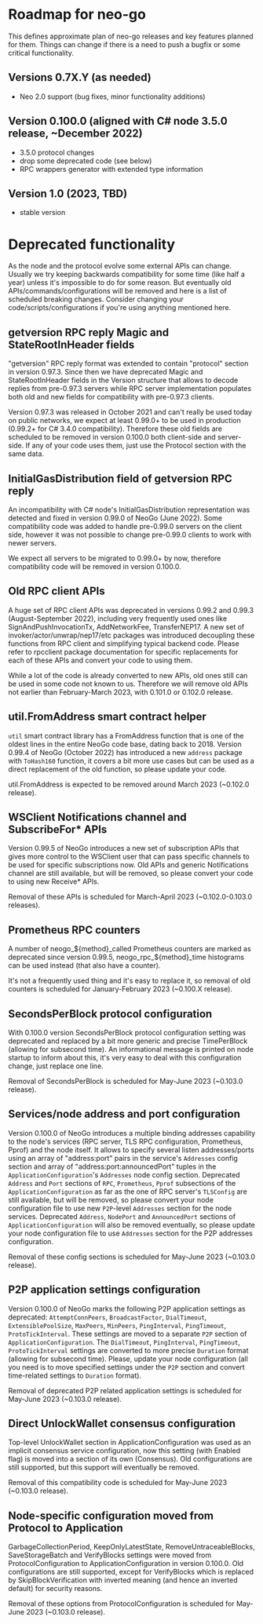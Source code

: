 # Roadmap for neo-go

This defines approximate plan of neo-go releases and key features planned for
them. Things can change if there is a need to push a bugfix or some critical
functionality.

## Versions 0.7X.Y (as needed)
* Neo 2.0 support (bug fixes, minor functionality additions)

## Version 0.100.0 (aligned with C# node 3.5.0 release, ~December 2022)
 * 3.5.0 protocol changes
 * drop some deprecated code (see below)
 * RPC wrappers generator with extended type information

## Version 1.0 (2023, TBD)
 * stable version

# Deprecated functionality

As the node and the protocol evolve some external APIs can change. Usually we
try keeping backwards compatibility for some time (like half a year) unless
it's impossible to do for some reason. But eventually old
APIs/commands/configurations will be removed and here is a list of scheduled
breaking changes. Consider changing your code/scripts/configurations if you're
using anything mentioned here.

## getversion RPC reply Magic and StateRootInHeader fields

"getversion" RPC reply format was extended to contain "protocol" section in
version 0.97.3. Since then we have deprecated Magic and StateRootInHeader
fields in the Version structure that allows to decode replies from pre-0.97.3
servers while RPC server implementation populates both old and new fields for
compatibility with pre-0.97.3 clients.

Version 0.97.3 was released in October 2021 and can't really be used today on
public networks, we expect at least 0.99.0+ to be used in production (0.99.2+
for C# 3.4.0 compatibility). Therefore these old fields are scheduled to be
removed in version 0.100.0 both client-side and server-side. If any of your
code uses them, just use the Protocol section with the same data.

## InitialGasDistribution field of getversion RPC reply

An incompatibility with C# node's InitialGasDistribution representation was
detected and fixed in version 0.99.0 of NeoGo (June 2022). Some compatibility
code was added to handle pre-0.99.0 servers on the client side, however it was
not possible to change pre-0.99.0 clients to work with newer servers.

We expect all servers to be migrated to 0.99.0+ by now, therefore
compatibility code will be removed in version 0.100.0.

## Old RPC client APIs

A huge set of RPC client APIs was deprecated in versions 0.99.2 and 0.99.3
(August-September 2022), including very frequently used ones like
SignAndPushInvocationTx, AddNetworkFee, TransferNEP17. A new set of
invoker/actor/unwrap/nep17/etc packages was introduced decoupling these
functions from RPC client and simplifying typical backend code. Please refer
to rpcclient package documentation for specific replacements for each of these
APIs and convert your code to using them.

While a lot of the code is already converted to new APIs, old ones still can
be used in some code not known to us. Therefore we will remove old APIs not
earlier than February-March 2023, with 0.101.0 or 0.102.0 release.

## util.FromAddress smart contract helper

`util` smart contract library has a FromAddress function that is one of the
oldest lines in the entire NeoGo code base, dating back to 2018. Version
0.99.4 of NeoGo (October 2022) has introduced a new `address` package with
`ToHash160` function, it covers a bit more use cases but can be used as a
direct replacement of the old function, so please update your code.

util.FromAddress is expected to be removed around March 2023 (~0.102.0
release).

## WSClient Notifications channel and SubscribeFor* APIs

Version 0.99.5 of NeoGo introduces a new set of subscription APIs that gives
more control to the WSClient user that can pass specific channels to be used
for specific subscriptions now. Old APIs and generic Notifications channel are
still available, but will be removed, so please convert your code to using new
Receive* APIs.

Removal of these APIs is scheduled for March-April 2023 (~0.102.0-0.103.0
releases).

## Prometheus RPC counters

A number of neogo_${method}_called Prometheus counters are marked as
deprecated since version 0.99.5, neogo_rpc_${method}_time histograms can be
used instead (that also have a counter).

It's not a frequently used thing and it's easy to replace it, so removal of
old counters is scheduled for January-February 2023 (~0.100.X release).

## SecondsPerBlock protocol configuration

With 0.100.0 version SecondsPerBlock protocol configuration setting was
deprecated and replaced by a bit more generic and precise TimePerBlock
(allowing for subsecond time). An informational message is printed on node
startup to inform about this, it's very easy to deal with this configuration
change, just replace one line.

Removal of SecondsPerBlock is scheduled for May-June 2023 (~0.103.0 release).

## Services/node address and port configuration

Version 0.100.0 of NeoGo introduces a multiple binding addresses capability to
the node's services (RPC server, TLS RPC configuration, Prometheus, Pprof) and
the node itself. It allows to specify several listen addresses/ports using an
array of "address:port" pairs in the service's `Addresses` config section and
array of "address:port:announcedPort" tuples in the `ApplicationConfiguration`'s
`Addresses` node config section. Deprecated `Address` and `Port` sections of
`RPC`, `Prometheus`, `Pprof` subsections of the `ApplicationConfiguration`
as far as the one of RPC server's `TLSConfig` are still available, but will be
removed, so please convert your node configuration file to use new `P2P`-level
`Addresses` section for the node services. Deprecated `Address`, `NodePort` and
`AnnouncedPort` sections of `ApplicationConfiguration` will also be removed
eventually, so please update your node configuration file to use `Addresses`
section for the P2P addresses configuration.

Removal of these config sections is scheduled for May-June 2023 (~0.103.0 release).

## P2P application settings configuration

Version 0.100.0 of NeoGo marks the following P2P application settings as
deprecated: `AttemptConnPeers`, `BroadcastFactor`, `DialTimeout`,
`ExtensiblePoolSize`, `MaxPeers`, `MinPeers`, `PingInterval`, `PingTimeout`,
`ProtoTickInterval`. These settings are moved to a separate `P2P` section of
`ApplicationConfiguration`. The `DialTimeout`, `PingInterval`, `PingTimeout`,
`ProtoTickInterval` settings are converted to more precise `Duration` format
(allowing for subsecond time). Please, update your node configuration (all you
need is to move specified settings under the `P2P` section and convert
time-related settings to `Duration` format).

Removal of deprecated P2P related application settings is scheduled for May-June
2023 (~0.103.0 release).

## Direct UnlockWallet consensus configuration

Top-level UnlockWallet section in ApplicationConfiguration was used as an
implicit consensus service configuration, now this setting (with Enabled flag)
is moved into a section of its own (Consensus). Old configurations are still
supported, but this support will eventually be removed.

Removal of this compatibility code is scheduled for May-June 2023 (~0.103.0
release).

## Node-specific configuration moved from Protocol to Application

GarbageCollectionPeriod, KeepOnlyLatestState, RemoveUntraceableBlocks,
SaveStorageBatch and VerifyBlocks settings were moved from
ProtocolConfiguration to ApplicationConfiguration in version 0.100.0. Old
configurations are still supported, except for VerifyBlocks which is replaced
by SkipBlockVerification with inverted meaning (and hence an inverted default)
for security reasons.

Removal of these options from ProtocolConfiguration is scheduled for May-June
2023 (~0.103.0 release).
